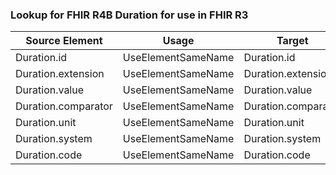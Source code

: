 ### Lookup for FHIR R4B Duration for use in FHIR R3

| Source Element | Usage | Target |
| -------------- | ----- | ------ |
| Duration.id | UseElementSameName | Duration.id |
| Duration.extension | UseElementSameName | Duration.extension |
| Duration.value | UseElementSameName | Duration.value |
| Duration.comparator | UseElementSameName | Duration.comparator |
| Duration.unit | UseElementSameName | Duration.unit |
| Duration.system | UseElementSameName | Duration.system |
| Duration.code | UseElementSameName | Duration.code |
